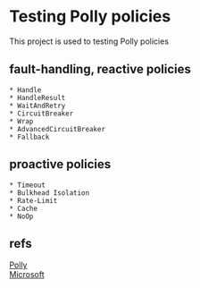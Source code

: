 
# Testing Polly policies

This project is used to testing Polly policies

## fault-handling, reactive policies

    * Handle
    * HandleResult
    * WaitAndRetry
    * CircuitBreaker
    * Wrap
    * AdvancedCircuitBreaker
    * Fallback

## proactive policies

    * Timeout
    * Bulkhead Isolation
    * Rate-Limit
    * Cache
    * NoOp

## refs

[Polly](https://github.com/App-vNext/Polly)  
[Microsoft](https://learn.microsoft.com/en-us/dotnet/architecture/microservices/implement-resilient-applications/implement-http-call-retries-exponential-backoff-polly)
